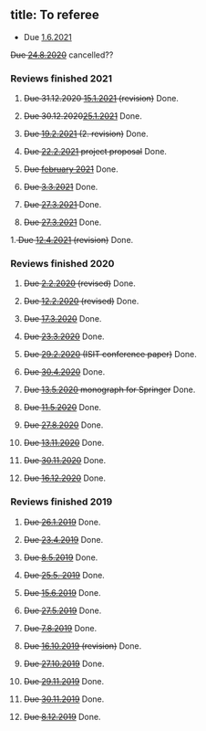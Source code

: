 title: To referee
---
* Due [1.6.2021](REF_beneduci2021)


<del>Due [24.8.2020](REF_khrennikov2020)</del> cancelled??

### Reviews finished 2021


1. <del>Due  31.12.2020 [15.1.2021](REF_haapasalo2020a) (revision)</del> Done.

1. <del> Due 30.12.2020[25.1.2021](REF_gao2020)</del> Done.

1. <del>Due [19.2.2021](REF_haapasalo2020a) (2. revision)</del> Done.

1. <del>Due [22.2.2021](REF_huber2021) project proposal</del> Done.

1. <del> Due [february 2021](REF_chehade2021)</del> Done.

1. <del> Due [3.3.2021](REF_hollands2021)</del> Done.

1. <del> Due [27.3.2021](REF_regula2021) </del> Done.

1. <del>Due [27.3.2021](REF_hatano2021)</del> Done.

1.<del> Due [12.4.2021](REF_plosker2020) (revision)</del> Done.

### Reviews finished 2020


1. <del>Due [2.2.2020](REF_podsedkowska2019) (revised)</del>  Done.

1. <del>Due [12.2.2020](REF_dallarno2019) (revised)</del>  Done.

1. <del>Due [17.3.2020](REF_bullock2020)</del>  Done.

1. <del>Due [23.3.2020](REF_haapasalo2020)</del>  Done.

1. <del>Due [29.2.2020](REF_coll2020) (ISIT conference paper)</del> Done.

1. <del>Due [30.4.2020](REF_chakraborty2020)</del>  Done.

1. <del>Due [13.5.2020](REF_hiai2020) monograph for Springer</del> Done.

1. <del>Due [11.5.2020](REF_brasil2020)</del> Done.

1. <del>Due [27.8.2020](REF_chakraborty2020)</del> Done.

1. <del> Due [13.11.2020](REF_haapasalo2020a)</del> Done.

1. <del> Due [30.11.2020](REF_plosker2020)</del> Done.

1. <del> Due [16.12.2020](REF_qi2020)</del> Done.


### Reviews finished 2019


1. <del>Due [26.1.2019](REF_gour2019)</del> Done.

1. <del>Due [23.4.2019](REF_molnar2019)</del> Done.

2. <del>Due [8.5.2019](REF_labuschagne2019)</del> Done.

3. <del>Due [25.5. 2019](REF_haapasalo2019)</del> Done.

4. <del>Due [15.6.2019](REF_aray2019)</del>  Done.

5. <del>Due [27.5.2019](REF_gzyl2019)</del> Done.

6. <del>Due [7.8.2019](REF_carlen2019)</del> Done.

7. <del>Due [16.10.2019](REF_carlen2019) (revision)</del>  Done.

8. <del>Due [27.10.2019](REF_shahbazi2019)</del> Done.

9. <del>Due [29.11.2019](REF_dallarno2019)</del> Done.
 
9. <del>Due [30.11.2019](REF_pitrik2019)</del> Done.

10. <del>Due [8.12.2019](REF_podsedkowska2019)</del> Done.
 